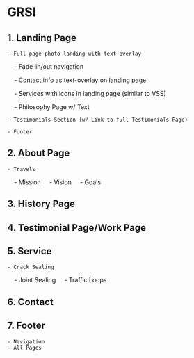 # GRSI

## 1. Landing Page

    - Full page photo-landing with text overlay
    
    - Fade-in/out navigation
    
    - Contact info as text-overlay on landing page
    
    - Services with icons in landing page (similar to VSS)
    
    - Philosophy Page w/ Text
    
    - Testimonials Section (w/ Link to full Testimonials Page)
    
    - Footer

## 2. About Page

    - Travels
    - Mission
    - Vision
    - Goals

## 3. History Page

## 4. Testimonial Page/Work Page

## 5. Service

    - Crack Sealing
    - Joint Sealing
    - Traffic Loops

## 6. Contact

## 7. Footer

    - Navigation
    - All Pages
